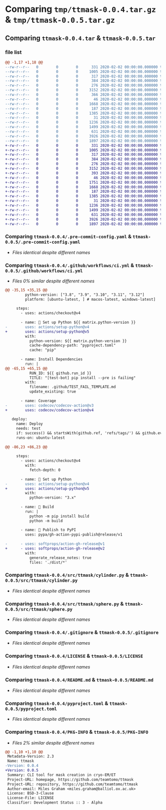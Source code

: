 # Comparing `tmp/ttmask-0.0.4.tar.gz` & `tmp/ttmask-0.0.5.tar.gz`

## Comparing `ttmask-0.0.4.tar` & `ttmask-0.0.5.tar`

### file list

```diff
@@ -1,17 +1,18 @@
--rw-r--r--   0        0        0      331 2020-02-02 00:00:00.000000 ttmask-0.0.4/.copier-answers.yml
--rw-r--r--   0        0        0     1005 2020-02-02 00:00:00.000000 ttmask-0.0.4/.pre-commit-config.yaml
--rw-r--r--   0        0        0      317 2020-02-02 00:00:00.000000 ttmask-0.0.4/.github/ISSUE_TEMPLATE.md
--rw-r--r--   0        0        0      384 2020-02-02 00:00:00.000000 ttmask-0.0.4/.github/TEST_FAIL_TEMPLATE.md
--rw-r--r--   0        0        0      276 2020-02-02 00:00:00.000000 ttmask-0.0.4/.github/dependabot.yml
--rw-r--r--   0        0        0     3152 2020-02-02 00:00:00.000000 ttmask-0.0.4/.github/workflows/ci.yml
--rw-r--r--   0        0        0      366 2020-02-02 00:00:00.000000 ttmask-0.0.4/src/ttmask/__init__.py
--rw-r--r--   0        0        0       46 2020-02-02 00:00:00.000000 ttmask-0.0.4/src/ttmask/_cli.py
--rw-r--r--   0        0        0     1668 2020-02-02 00:00:00.000000 ttmask-0.0.4/src/ttmask/cylinder.py
--rw-r--r--   0        0        0      187 2020-02-02 00:00:00.000000 ttmask-0.0.4/src/ttmask/py.typed
--rw-r--r--   0        0        0     1385 2020-02-02 00:00:00.000000 ttmask-0.0.4/src/ttmask/sphere.py
--rw-r--r--   0        0        0       31 2020-02-02 00:00:00.000000 ttmask-0.0.4/tests/test_ttmask.py
--rw-r--r--   0        0        0     1236 2020-02-02 00:00:00.000000 ttmask-0.0.4/.gitignore
--rw-r--r--   0        0        0     1499 2020-02-02 00:00:00.000000 ttmask-0.0.4/LICENSE
--rw-r--r--   0        0        0      631 2020-02-02 00:00:00.000000 ttmask-0.0.4/README.md
--rw-r--r--   0        0        0     3926 2020-02-02 00:00:00.000000 ttmask-0.0.4/pyproject.toml
--rw-r--r--   0        0        0     1897 2020-02-02 00:00:00.000000 ttmask-0.0.4/PKG-INFO
+-rw-r--r--   0        0        0      331 2020-02-02 00:00:00.000000 ttmask-0.0.5/.copier-answers.yml
+-rw-r--r--   0        0        0     1005 2020-02-02 00:00:00.000000 ttmask-0.0.5/.pre-commit-config.yaml
+-rw-r--r--   0        0        0      317 2020-02-02 00:00:00.000000 ttmask-0.0.5/.github/ISSUE_TEMPLATE.md
+-rw-r--r--   0        0        0      384 2020-02-02 00:00:00.000000 ttmask-0.0.5/.github/TEST_FAIL_TEMPLATE.md
+-rw-r--r--   0        0        0      276 2020-02-02 00:00:00.000000 ttmask-0.0.5/.github/dependabot.yml
+-rw-r--r--   0        0        0     3152 2020-02-02 00:00:00.000000 ttmask-0.0.5/.github/workflows/ci.yml
+-rw-r--r--   0        0        0      393 2020-02-02 00:00:00.000000 ttmask-0.0.5/src/ttmask/__init__.py
+-rw-r--r--   0        0        0       46 2020-02-02 00:00:00.000000 ttmask-0.0.5/src/ttmask/_cli.py
+-rw-r--r--   0        0        0     1751 2020-02-02 00:00:00.000000 ttmask-0.0.5/src/ttmask/cuboid.py
+-rw-r--r--   0        0        0     1668 2020-02-02 00:00:00.000000 ttmask-0.0.5/src/ttmask/cylinder.py
+-rw-r--r--   0        0        0      187 2020-02-02 00:00:00.000000 ttmask-0.0.5/src/ttmask/py.typed
+-rw-r--r--   0        0        0     1385 2020-02-02 00:00:00.000000 ttmask-0.0.5/src/ttmask/sphere.py
+-rw-r--r--   0        0        0       31 2020-02-02 00:00:00.000000 ttmask-0.0.5/tests/test_ttmask.py
+-rw-r--r--   0        0        0     1236 2020-02-02 00:00:00.000000 ttmask-0.0.5/.gitignore
+-rw-r--r--   0        0        0     1499 2020-02-02 00:00:00.000000 ttmask-0.0.5/LICENSE
+-rw-r--r--   0        0        0      631 2020-02-02 00:00:00.000000 ttmask-0.0.5/README.md
+-rw-r--r--   0        0        0     3926 2020-02-02 00:00:00.000000 ttmask-0.0.5/pyproject.toml
+-rw-r--r--   0        0        0     1897 2020-02-02 00:00:00.000000 ttmask-0.0.5/PKG-INFO
```

### Comparing `ttmask-0.0.4/.pre-commit-config.yaml` & `ttmask-0.0.5/.pre-commit-config.yaml`

 * *Files identical despite different names*

### Comparing `ttmask-0.0.4/.github/workflows/ci.yml` & `ttmask-0.0.5/.github/workflows/ci.yml`

 * *Files 0% similar despite different names*

```diff
@@ -35,15 +35,15 @@
         python-version: ["3.8", "3.9", "3.10", "3.11", "3.12"]
         platform: [ubuntu-latest, ] # macos-latest, windows-latest]
 
     steps:
       - uses: actions/checkout@v4
 
       - name: 🐍 Set up Python ${{ matrix.python-version }}
-        uses: actions/setup-python@v4
+        uses: actions/setup-python@v5
         with:
           python-version: ${{ matrix.python-version }}
           cache-dependency-path: "pyproject.toml"
           cache: "pip"
 
       - name: Install Dependencies
         run: |
@@ -65,15 +65,15 @@
           RUN_ID: ${{ github.run_id }}
           TITLE: "[test-bot] pip install --pre is failing"
         with:
           filename: .github/TEST_FAIL_TEMPLATE.md
           update_existing: true
 
       - name: Coverage
-        uses: codecov/codecov-action@v3
+        uses: codecov/codecov-action@v4
 
   deploy:
     name: Deploy
     needs: test
     if: success() && startsWith(github.ref, 'refs/tags/') && github.event_name != 'schedule'
     runs-on: ubuntu-latest
 
@@ -86,23 +86,23 @@
 
     steps:
       - uses: actions/checkout@v4
         with:
           fetch-depth: 0
 
       - name: 🐍 Set up Python
-        uses: actions/setup-python@v4
+        uses: actions/setup-python@v5
         with:
           python-version: "3.x"
 
       - name: 👷 Build
         run: |
           python -m pip install build
           python -m build
 
       - name: 🚢 Publish to PyPI
         uses: pypa/gh-action-pypi-publish@release/v1
 
-      - uses: softprops/action-gh-release@v1
+      - uses: softprops/action-gh-release@v2
         with:
           generate_release_notes: true
           files: './dist/*'
```

### Comparing `ttmask-0.0.4/src/ttmask/cylinder.py` & `ttmask-0.0.5/src/ttmask/cylinder.py`

 * *Files identical despite different names*

### Comparing `ttmask-0.0.4/src/ttmask/sphere.py` & `ttmask-0.0.5/src/ttmask/sphere.py`

 * *Files identical despite different names*

### Comparing `ttmask-0.0.4/.gitignore` & `ttmask-0.0.5/.gitignore`

 * *Files identical despite different names*

### Comparing `ttmask-0.0.4/LICENSE` & `ttmask-0.0.5/LICENSE`

 * *Files identical despite different names*

### Comparing `ttmask-0.0.4/README.md` & `ttmask-0.0.5/README.md`

 * *Files identical despite different names*

### Comparing `ttmask-0.0.4/pyproject.toml` & `ttmask-0.0.5/pyproject.toml`

 * *Files identical despite different names*

### Comparing `ttmask-0.0.4/PKG-INFO` & `ttmask-0.0.5/PKG-INFO`

 * *Files 2% similar despite different names*

```diff
@@ -1,10 +1,10 @@
 Metadata-Version: 2.3
 Name: ttmask
-Version: 0.0.4
+Version: 0.0.5
 Summary: CLI tool for mask creation in cryo-EM/ET
 Project-URL: homepage, https://github.com/teamtomo/ttmask
 Project-URL: repository, https://github.com/teamtomo/ttmask
 Author-email: Miles Graham <miles.graham@balliol.ox.ac.uk>
 License: BSD-3-Clause
 License-File: LICENSE
 Classifier: Development Status :: 3 - Alpha
```

